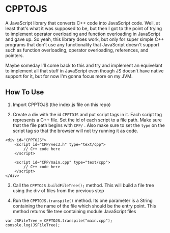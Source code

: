 # CPPTOJS
A JavaScript library that converts C++ code into JavaScript code. Well, at least that's what it was supposed to be, but then I got to the point of trying to implement operator overloading and function overloading in JavaScript and gave up. So yeah, this library does work, but only for super simple C++ programs that don't use any functionality that JavaScript doesn't support such as function overloading, operator overloading, references, and pointers.

Maybe someday I'll come back to this and try and implement an equivelant to implement all that stuff in JavaScript even though JS doesn't have native support for it, but for now I'm gonna focus more on my JVM.

## How To Use
1) Import CPPTOJS (the index.js file on this repo)

2) Create a div with the id `CPPTOJS` and put script tags in it. Each script tag represents a C++ file. Set the id of each script to a file path. Make sure that the file path begins with `CPP/` . Also make sure to set the `type` on the script tag so that the browser will not try running it as code.
```
<div id="CPPTOJS">
    <script id="CPP/vec3.h" type="text/cpp">
        // C++ code here
    </script>

    <script id="CPP/main.cpp" type="text/cpp">
        // C++ code here
    </script>
</div>
```

3) Call the `CPPTOJS.buildFileTree();` method. This will build a file tree using the div of files from the previous step

4) Run the `CPPTOJS.transpile()` method. Its one parameter is a String containing the name of the file which should be the entry point. This method returns file tree containing module JavaScript files
```
var JSFileTree = CPPTOJS.transpile("main.cpp");
console.log(JSFileTree);
```
